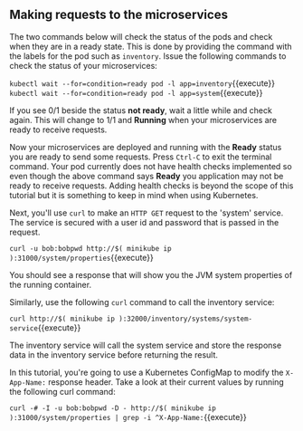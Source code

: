 ## Making requests to the microservices

The two commands below will check the status of the pods and check when they are in a ready state. This is done by providing the command with the labels for the pod such as `inventory`. Issue the following commands to check the status of your microservices:

`kubectl wait --for=condition=ready pod -l app=inventory`{{execute}}
`kubectl wait --for=condition=ready pod -l app=system`{{execute}}

If you see 0/1 beside the status **not ready**, wait a little while and check again. This will change to 1/1 and **Running** when your microservices are ready to receive requests.

Now your microservices are deployed and running with the **Ready** status you are ready to send some requests. Press `Ctrl-C` to exit the terminal command. Your pod currently does not have health checks implemented so even though the above command says **Ready** you application may not be ready to receive requests. Adding health checks is beyond the scope of this tutorial but it is something to keep in mind when using Kubernetes.


Next, you'll use `curl` to make an `HTTP GET` request to the 'system' service. The service is secured with a user id and password that is passed in the request.

`curl -u bob:bobpwd http://$( minikube ip ):31000/system/properties`{{execute}}

You should see a response that will show you the JVM system properties of the running container.


Similarly, use the following `curl` command to call the inventory service:  

`curl http://$( minikube ip ):32000/inventory/systems/system-service`{{execute}}

The inventory service will call the system service and store the response data in the inventory service before returning the result.

In this tutorial, you're going to use a Kubernetes ConfigMap to modify the `X-App-Name:` response header. Take a look at their current values by running the following curl command:

`curl -# -I -u bob:bobpwd -D - http://$( minikube ip ):31000/system/properties | grep -i ^X-App-Name:`{{execute}}

